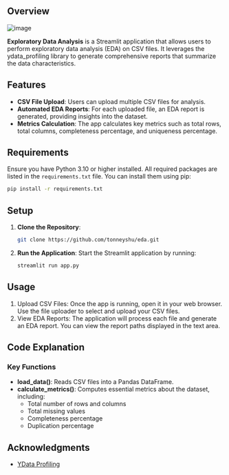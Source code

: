 ## Overview

![image](https://github.com/user-attachments/assets/f93d8b19-d050-4830-b4cd-af2c9ba4f2d5)


**Exploratory Data Analysis** is a Streamlit application that allows users to perform exploratory data analysis (EDA) on CSV files. It leverages the ydata_profiling library to generate comprehensive reports that summarize the data characteristics.

## Features

- **CSV File Upload**: Users can upload multiple CSV files for analysis.
- **Automated EDA Reports**: For each uploaded file, an EDA report is generated, providing insights into the dataset.
- **Metrics Calculation**: The app calculates key metrics such as total rows, total columns, completeness percentage, and uniqueness percentage.

## Requirements

Ensure you have Python 3.10 or higher installed. All required packages are listed in the `requirements.txt` file. You can install them using pip:

```bash
pip install -r requirements.txt
```

## Setup

1. **Clone the Repository**: 
   ```bash
   git clone https://github.com/tonneyshu/eda.git
   ```

2. **Run the Application**:
   Start the Streamlit application by running:
   ```bash
   streamlit run app.py
   ```

## Usage

1. Upload CSV Files: Once the app is running, open it in your web browser. Use the file uploader to select and upload your CSV files.
2. View EDA Reports: The application will process each file and generate an EDA report. You can view the report paths displayed in the text area.

## Code Explanation

### Key Functions

- **load_data()**: Reads CSV files into a Pandas DataFrame.
- **calculate_metrics()**: Computes essential metrics about the dataset, including:
   - Total number of rows and columns
   - Total missing values
   - Completeness percentage
   - Duplication percentage

## Acknowledgments

- [YData Profiling](https://github.com/ydataai/ydata-profiling)
